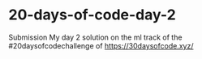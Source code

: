 # 20-days-of-code-day-2
Submission
My day 2 solution on the ml track of the #20daysofcodechallenge of https://30daysofcode.xyz/  
